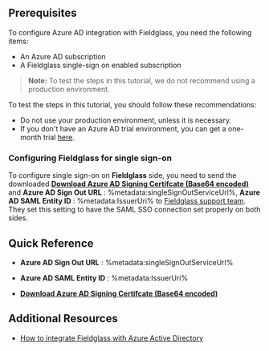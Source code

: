 ## Prerequisites

To configure Azure AD integration with Fieldglass, you need the following items:

- An Azure AD subscription
- A Fieldglass single-sign on enabled subscription

> **Note:**
> To test the steps in this tutorial, we do not recommend using a production environment.

To test the steps in this tutorial, you should follow these recommendations:

- Do not use your production environment, unless it is necessary.
- If you don't have an Azure AD trial environment, you can get a one-month trial [here](https://azure.microsoft.com/pricing/free-trial/).

### Configuring Fieldglass for single sign-on

To configure single sign-on on **Fieldglass** side, you need to send the downloaded **[Download Azure AD Signing Certifcate (Base64 encoded)](%metadata:certificateDownloadBase64Url%)** and **Azure AD Sign Out URL** : %metadata:singleSignOutServiceUrl%, **Azure AD SAML Entity ID** : %metadata:IssuerUri% to [Fieldglass support team](http://www.fieldglass.com/solutions/support). They set this setting to have the SAML SSO connection set properly on both sides.

## Quick Reference

* **Azure AD Sign Out URL** : %metadata:singleSignOutServiceUrl%

* **Azure AD SAML Entity ID** : %metadata:IssuerUri%

* **[Download Azure AD Signing Certifcate (Base64 encoded)](%metadata:certificateDownloadBase64Url%)**

## Additional Resources

* [How to integrate Fieldglass with Azure Active Directory](https://docs.microsoft.com/azure/active-directory/active-directory-saas-fieldglass-tutorial)
